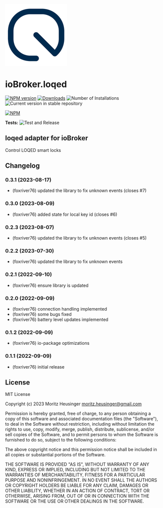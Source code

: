 ![Logo](admin/loqed.png)
# ioBroker.loqed

[![NPM version](https://img.shields.io/npm/v/iobroker.loqed.svg)](https://www.npmjs.com/package/iobroker.loqed)
[![Downloads](https://img.shields.io/npm/dm/iobroker.loqed.svg)](https://www.npmjs.com/package/iobroker.loqed)
![Number of Installations](https://iobroker.live/badges/loqed-installed.svg)
![Current version in stable repository](https://iobroker.live/badges/loqed-stable.svg)

[![NPM](https://nodei.co/npm/iobroker.loqed.png?downloads=true)](https://nodei.co/npm/iobroker.loqed/)

**Tests:** ![Test and Release](https://github.com/foxriver76/ioBroker.loqed/workflows/Test%20and%20Release/badge.svg)

## loqed adapter for ioBroker

Control LOQED smart locks

## Changelog
<!--
    Placeholder for the next version (at the beginning of the line):
    ### **WORK IN PROGRESS**
-->
### 0.3.1 (2023-08-17)
* (foxriver76) updated the library to fix unknown events (closes #7)

### 0.3.0 (2023-08-09)
* (foxriver76) added state for local key id (closes #6)

### 0.2.3 (2023-08-07)
* (foxriver76) updated the library to fix unknown events (closes #5)

### 0.2.2 (2023-07-30)
* (foxriver76) updated the library to fix unknown events

### 0.2.1 (2022-09-10)
* (foxriver76) ensure library is updated

### 0.2.0 (2022-09-09)
* (foxriver76) connection handling implemented
* (foxriver76) some bugs fixed
* (foxriver76) battery level updates implemented

### 0.1.2 (2022-09-09)
* (foxriver76) io-package optimizations

### 0.1.1 (2022-09-09)
* (foxriver76) initial release

## License
MIT License

Copyright (c) 2023 Moritz Heusinger <moritz.heusinger@gmail.com>

Permission is hereby granted, free of charge, to any person obtaining a copy
of this software and associated documentation files (the "Software"), to deal
in the Software without restriction, including without limitation the rights
to use, copy, modify, merge, publish, distribute, sublicense, and/or sell
copies of the Software, and to permit persons to whom the Software is
furnished to do so, subject to the following conditions:

The above copyright notice and this permission notice shall be included in all
copies or substantial portions of the Software.

THE SOFTWARE IS PROVIDED "AS IS", WITHOUT WARRANTY OF ANY KIND, EXPRESS OR
IMPLIED, INCLUDING BUT NOT LIMITED TO THE WARRANTIES OF MERCHANTABILITY,
FITNESS FOR A PARTICULAR PURPOSE AND NONINFRINGEMENT. IN NO EVENT SHALL THE
AUTHORS OR COPYRIGHT HOLDERS BE LIABLE FOR ANY CLAIM, DAMAGES OR OTHER
LIABILITY, WHETHER IN AN ACTION OF CONTRACT, TORT OR OTHERWISE, ARISING FROM,
OUT OF OR IN CONNECTION WITH THE SOFTWARE OR THE USE OR OTHER DEALINGS IN THE
SOFTWARE.
